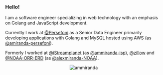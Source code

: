 ### Hello!

I am a software engineer specializing in web technology with an emphasis on Golang and JavaScript development.

Currently I work at [@Persefoni](https://github.com/Persefoni-AI) as a Senior Data Engineer primarily developing applications with Golang and MySQL hosted using AWS (as [@amiranda-persefoni](https://github.com/amiranda-persefoni)).

Formerly I worked at [@iStreamplanet](https://github.com/iStreamPlanet) (as [@ammiranda-isp](https://github.com/ammiranda-isp)), [@zillow](https://github.com/zillow) and [@NOAA-ORR-ERD](https://github.com/NOAA-ORR-ERD) (as [@alexmiranda-NOAA](https://github.com/alexmiranda-NOAA)).

<p align="center"><a><img align="center" src="https://github-readme-stats.vercel.app/api?username=ammiranda&show_icons=true&count_private=1" alt="ammiranda" /></a></p>

